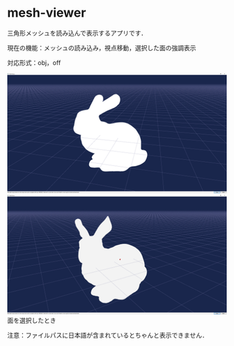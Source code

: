 # mesh-viewer
三角形メッシュを読み込んで表示するアプリです．

現在の機能：メッシュの読み込み，視点移動，選択した面の強調表示

対応形式：obj，off

<img src="image/meshViewer2.png" width="800"> <img src="image/meshViewer.png" width="800">面を選択したとき

注意：ファイルパスに日本語が含まれているとちゃんと表示できません．
